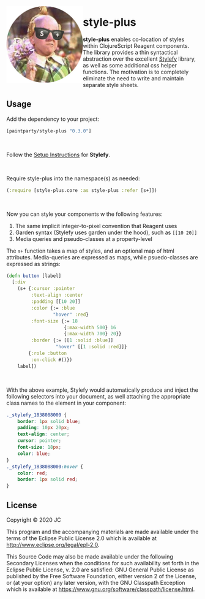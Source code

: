 <p align="center">
  <img align="left" width="200" src="s+logo.jpg" alt="">
</p>

# style-plus

**style-plus** enables co-location of styles within ClojureScript Reagent components. The library provides a thin syntactical abstraction over the excellent [Stylefy](https://github.com/Jarzka/stylefy) library, as well as some additional css helper functions. The motivation is to completely eliminate the need to write and maintain separate style sheets.

## Usage
Add the dependency to your project:
```Clojure
[paintparty/style-plus "0.3.0"]
```
&nbsp;

Follow the [Setup Instructions](https://github.com/Jarzka/stylefy#setup) for **Stylefy**.

&nbsp;

Require style-plus into the namespace(s) as needed:
```Clojure
(:require [style-plus.core :as style-plus :refer [s+]])
```

&nbsp;

Now you can style your components w the following features:
1) The same implicit integer-to-pixel convention that Reagent uses
2) Garden syntax (Stylefy uses garden under the hood), such as `[[10 20]]`
3) Media queries and pseudo-classes at a property-level

The `s+` function takes a map of styles, and an optional map of html attributes. Media-queries are expressed as maps, while psuedo-classes are expressed as strings:
```Clojure
(defn button [label]
  [:div
    (s+ {:cursor :pointer
         :text-align :center
         :padding [[10 20]]
         :color {:= :blue
                 "hover" :red}
         :font-size {:= 18
                     {:max-width 500} 16
                     {:max-width 700} 20}}
         :border {:= [[1 :solid :blue]]
                  "hover" [[1 :solid :red]]}
        {:role :button
         :on-click #()})
    label])
```

&nbsp;

With the above example, Stylefy would automatically produce and inject the following selectors into your document, as well attaching the appropriate class names to the element in your component:
```css
._stylefy_1838088000 {
    border: 1px solid blue;
    padding: 10px 20px;
    text-align: center;
    cursor: pointer;
    font-size: 18px;
    color: blue;
}
._stylefy_1838088000:hover {
    color: red;
    border: 1px solid red;
}
```
## License

Copyright © 2020 JC

This program and the accompanying materials are made available under the
terms of the Eclipse Public License 2.0 which is available at
http://www.eclipse.org/legal/epl-2.0.

This Source Code may also be made available under the following Secondary
Licenses when the conditions for such availability set forth in the Eclipse
Public License, v. 2.0 are satisfied: GNU General Public License as published by
the Free Software Foundation, either version 2 of the License, or (at your
option) any later version, with the GNU Classpath Exception which is available
at https://www.gnu.org/software/classpath/license.html.
